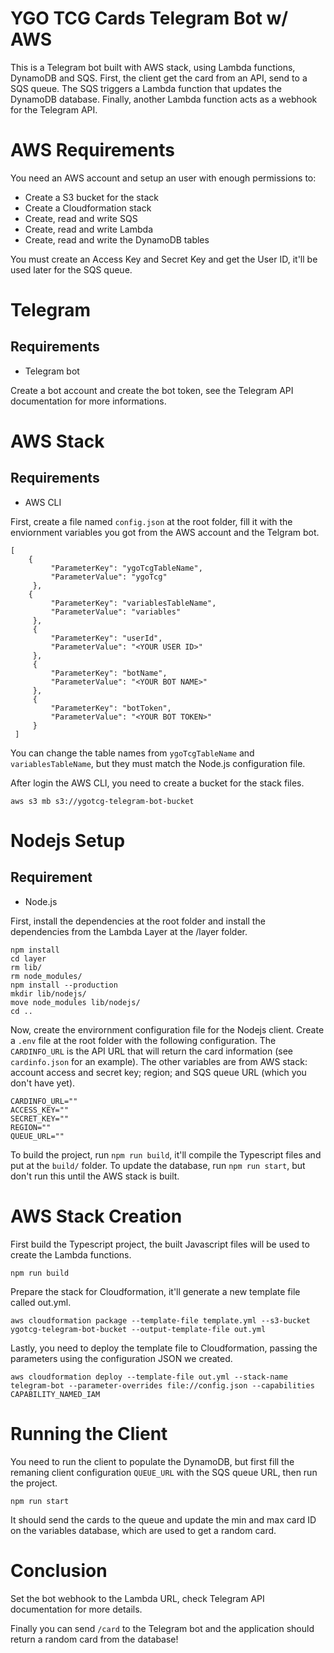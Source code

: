 # YGO TCG Cards Telegram Bot w/ AWS
This is a Telegram bot built with AWS stack, using Lambda functions, DynamoDB and SQS. 
First, the client get the card from an API, send to a SQS queue. The SQS triggers a Lambda function that updates the DynamoDB database. Finally, another Lambda function acts as a webhook for the Telegram API.

# AWS Requirements
You need an AWS account and setup an user with enough permissions to:
* Create a S3 bucket for the stack
* Create a Cloudformation stack
* Create, read and write SQS
* Create, read and write Lambda
* Create, read and write the DynamoDB tables

You must create an Access Key and Secret Key and get the User ID, it'll be used later for the SQS queue.

# Telegram
## Requirements
* Telegram bot

Create a bot account and create the bot token, see the Telegram API documentation for more informations.

# AWS Stack
## Requirements
* AWS CLI

First, create a file named `config.json` at the root folder, fill it with the enviornment variables you got from the AWS account and the Telgram bot.
```
[
    {
         "ParameterKey": "ygoTcgTableName",
         "ParameterValue": "ygoTcg"
     },
    {
         "ParameterKey": "variablesTableName",
         "ParameterValue": "variables"
     },
     {
         "ParameterKey": "userId",
         "ParameterValue": "<YOUR USER ID>"
     },
     {
         "ParameterKey": "botName",
         "ParameterValue": "<YOUR BOT NAME>"
     },
     {
         "ParameterKey": "botToken",
         "ParameterValue": "<YOUR BOT TOKEN>"
     }
 ]
```

You can change the table names from `ygoTcgTableName` and `variablesTableName`, but they must match the Node.js configuration file.

After login the AWS CLI, you need to create a bucket for the stack files.

`aws s3 mb s3://ygotcg-telegram-bot-bucket`

# Nodejs Setup
## Requirement
* Node.js

First, install the dependencies at the root folder and install the dependencies from the Lambda Layer at the /layer folder.

```
npm install
cd layer
rm lib/
rm node_modules/
npm install --production
mkdir lib/nodejs/
move node_modules lib/nodejs/
cd ..
```

Now, create the envirornment configuration file for the Nodejs client. Create a `.env` file at the root folder with the following configuration. The `CARDINFO_URL` is the API URL that will return the card information (see `cardinfo.json` for an example). The other variables are from AWS stack: account access and secret key; region; and SQS queue URL (which you don't have yet).
```
CARDINFO_URL=""
ACCESS_KEY=""
SECRET_KEY=""
REGION=""
QUEUE_URL=""
```

To build the project, run `npm run build`, it'll compile the Typescript files and put at the `build/` folder. To update the database, run `npm run start`, but don't run this until the AWS stack is built.

# AWS Stack Creation
First build the Typescript project, the built Javascript files will be used to create the Lambda functions.

`npm run build`

Prepare the stack for Cloudformation, it'll generate a new template file called out.yml.

`aws cloudformation package --template-file template.yml --s3-bucket ygotcg-telegram-bot-bucket --output-template-file out.yml`

Lastly, you need to deploy the template file to Cloudformation, passing the parameters using the configuration JSON we created.

`aws cloudformation deploy --template-file out.yml --stack-name telegram-bot --parameter-overrides file://config.json --capabilities CAPABILITY_NAMED_IAM`

# Running the Client
You need to run the client to populate the DynamoDB, but first fill the remaning client configuration `QUEUE_URL` with the SQS queue URL, then run the project.

`npm run start`

It should send the cards to the queue and update the min and max card ID on the variables database, which are used to get a random card.

# Conclusion
Set the bot webhook to the Lambda URL, check Telegram API documentation for more details.

Finally you can send `/card` to the Telegram bot and the application should return a random card from the database!
